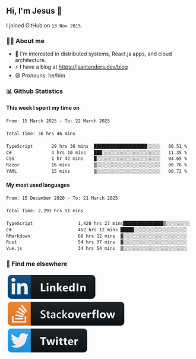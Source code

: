## Hi, I'm Jesus 👋

I joined GitHub on `13 Nov 2015`.

<!-- Talking about you -->

### 👨‍💻 About me

- 👦 I'm interested in distributed systems, React.js apps, and cloud architecture.
- ⚡️ I have a blog at <https://jsantanders.dev/blog>
- 😄 Pronouns: he/him

### 📊 Github Statistics

#### This week I spent my time on

<!--START_SECTION:weekly-->

```txt
From: 15 March 2025 - To: 22 March 2025

Total Time: 36 hrs 46 mins

TypeScript       29 hrs 36 mins  ████████████████████░░░░░   80.51 %
C#               4 hrs 10 mins   ███░░░░░░░░░░░░░░░░░░░░░░   11.35 %
CSS              1 hr 42 mins    █░░░░░░░░░░░░░░░░░░░░░░░░   04.65 %
Razor            16 mins         ▒░░░░░░░░░░░░░░░░░░░░░░░░   00.76 %
YAML             15 mins         ▒░░░░░░░░░░░░░░░░░░░░░░░░   00.72 %
```

<!--END_SECTION:weekly-->

#### My most used languages

<!--START_SECTION:alltime-->

```txt
From: 15 December 2020 - To: 21 March 2025

Total Time: 2,293 hrs 51 mins

TypeScript                 1,420 hrs 27 mins███████████████▒░░░░░░░░░   61.92 %
C#                         452 hrs 12 mins █████░░░░░░░░░░░░░░░░░░░░   19.71 %
RMarkdown                  68 hrs 12 mins  ▓░░░░░░░░░░░░░░░░░░░░░░░░   02.97 %
Rust                       54 hrs 37 mins  ▓░░░░░░░░░░░░░░░░░░░░░░░░   02.38 %
Vue.js                     34 hrs 54 mins  ▒░░░░░░░░░░░░░░░░░░░░░░░░   01.52 %
```

<!--END_SECTION:alltime-->

### 📢 Find me elsewhere

<p>
  <a target="_blank" href="https://linkedin.com/in/jsantanders">
    <img src="https://github.com/jsantanders/jsantanders/blob/master/img/linkedin.svg" alt="LinkedIn" style="vertical-align:top; margin:4px">
  </a>
  
  <a target="_blank" href="https://stackoverflow.com/users/7318331/jesus-santander">
    <img src="https://github.com/jsantanders/jsantanders/blob/master/img/stackoverflow.svg" alt="StackOverflow" style="vertical-align:top; margin:4px">
  </a>
  
  <a target="_blank" href="http://twitter.com/jsantanders">
    <img src="https://github.com/jsantanders/jsantanders/blob/master/img/twitter.svg" alt="Twitter" style="vertical-align:top; margin:4px">
  </a>
</p>

